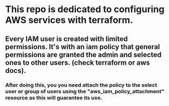 # This repo is dedicated to configuring AWS services with terraform.

## Every IAM user is created with limited permissions. It's with an iam policy that general permissions are granted the admin and selected ones to other users. (check terraform or aws docs).

### After doing this, you you need attach the policy to the select user or group of users using the "aws_iam_policy_attachment" resource as this will guarantee its use.